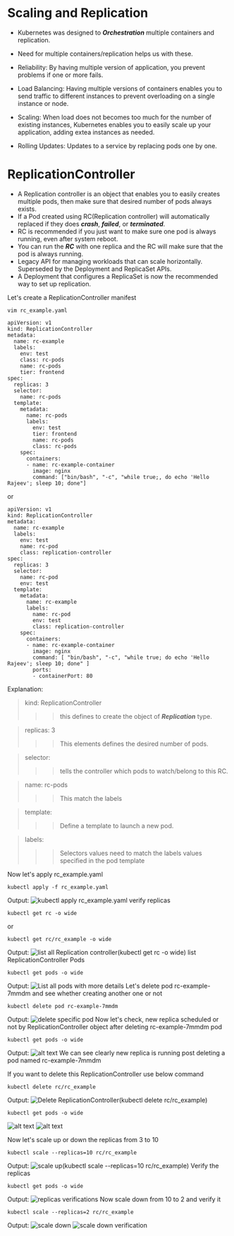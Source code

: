 # Scaling and Replication

- Kubernetes was designed to **_Orchestration_** multiple containers and replication.
- Need for multiple containers/replication helps us with these.
- Reliability: By having multiple version of application, you prevent problems if one or more fails.

- Load Balancing: Having multiple versions of containers enables you to send traffic to different instances to prevent overloading on a single instance or node.
- Scaling:
  When load does not becomes too much
  for the number of existing instances, Kubernetes
  enables you to easily scale up
  your application, adding
  extea instances as needed.

- Rolling Updates: Updates to a service
  by replacing pods one by one.

# ReplicationController

- A Replication controller is an object that enables you
  to easily creates multiple pods, then make sure that desired number of pods always exists.
- If a Pod created using RC(Replication controller) will automatically replaced if they does **_crash_**, **_failed_**, or **_terminated_**.
- RC is recommended if you just want to make sure one pod is always running, even after system reboot.
- You can run the **_RC_** with one replica and the RC will make sure that the pod is always running.
- Legacy API for managing workloads that can scale horizontally. Superseded by the Deployment and ReplicaSet APIs.
- A Deployment that configures a ReplicaSet is now the recommended way to set up replication.

Let's create a ReplicationController manifest

```
vim rc_example.yaml
```

```
apiVersion: v1
kind: ReplicationController
metadata:
  name: rc-example
  labels:
    env: test
    class: rc-pods
    name: rc-pods
    tier: frontend
spec:
  replicas: 3
  selector:
    name: rc-pods
  template:
    metadata:
      name: rc-pods
      labels:
        env: test
        tier: frontend
        name: rc-pods
        class: rc-pods
    spec:
      containers:
      - name: rc-example-container
        image: nginx
        command: ["bin/bash", "-c", "while true;, do echo 'Hello Rajeev'; sleep 10; done"]
```

or

```
apiVersion: v1
kind: ReplicationController
metadata:
  name: rc-example
  labels:
    env: test
    name: rc-pod
    class: replication-controller
spec:
  replicas: 3
  selector:
    name: rc-pod
    env: test
  template:
    metadata:
      name: rc-example
      labels:
        name: rc-pod
        env: test
        class: replication-controller
    spec:
      containers:
      - name: rc-example-container
        image: nginx
        command: [ "bin/bash", "-c", "while true; do echo 'Hello Rajeev'; sleep 10; done" ]
        ports:
        - containerPort: 80

```

Explanation:

> kind: ReplicationController
>
> > > this defines to create the object of **_Replication_** type.

> replicas: 3
>
> > > This elements defines the desired number of pods.

> selector:
>
> > > tells the controller which pods to watch/belong to this
> > > RC.

> name: rc-pods
>
> > > This match the labels

> template:
>
> > > Define a template to launch a new pod.

> labels:
>
> > > Selectors values need to match the labels values specified in the pod template

Now let's apply rc_example.yaml

```
kubectl apply -f rc_example.yaml
```

Output:
![kubectl apply rc_example.yaml](image.png)
verify replicas

```
kubectl get rc -o wide
```

or

```
kubectl get rc/rc_example -o wide
```

Output:
![list all Replication controller(kubectl get rc -o wide)](image-1.png)
list ReplicationController Pods

```
kubectl get pods -o wide
```

Output:
![List all pods with more details](image-2.png)
Let's delete pod rc-example-7mmdm and see whether creating another one or not

```
kubectl delete pod rc-example-7mmdm
```

Output:
![delete specific pod ](image-3.png)
Now let's check, new replica scheduled or not by ReplicationController object after deleting rc-example-7mmdm pod

```
kubectl get pods -o wide
```

Output:
![alt text](image-4.png)
We can see clearly new replica is running post deleting a pod named rc-example-7mmdm

If you want to delete this ReplicationController use below command

```
kubectl delete rc/rc_example
```

Output:
![Delete ReplicationController(kubectl delete rc/rc_example)](image-5.png)

```
kubectl get pods -o wide
```

![alt text](image-6.png)
![alt text](image-7.png)

Now let's scale up or down the replicas from 3 to 10

```
kubectl scale --replicas=10 rc/rc_example
```

Output:
![scale up(kubectl scale --replicas=10 rc/rc_example)](image-8.png)
Verify the replicas

```
kubectl get pods -o wide
```

Output:
![replicas verifications](image-9.png)
Now scale down from 10 to 2 and verify it

```
kubectl scale --replicas=2 rc/rc_example
```

Output:
![scale down](image-10.png)
![scale down verification](image-11.png)
